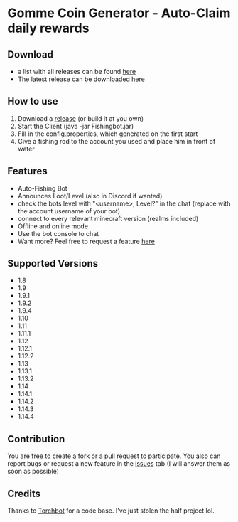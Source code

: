 Gomme Coin Generator - Auto-Claim daily rewards
=============

## Download
-  a list with all releases can be found [here](https://github.com/MrKinau/GommeCoinGenerator/releases)
-  The latest release can be downloaded [here](https://github.com/MrKinau/GommeCoinGenerator/releases/latest)

## How to use
1. Download a [release](https://github.com/MrKinau/GommeCoinGenerator/releases) (or build it at you own)
2. Start the Client (java -jar Fishingbot.jar)
3. Fill in the config.properties, which generated on the first start
4. Give a fishing rod to the account you used and place him in front of water

## Features
-  Auto-Fishing Bot
-  Announces Loot/Level (also in Discord if wanted)
-  check the bots level with "\<username\>, Level?" in the chat (replace <username> with the account username of your bot)
-  connect to every relevant minecraft version (realms included)
-  Offline and online mode
-  Use the bot console to chat
-  Want more? Feel free to request a feature [here](https://github.com/MrKinau/FishingBot/issues)

## Supported Versions
-  1.8
-  1.9
-  1.9.1
-  1.9.2
-  1.9.4
-  1.10
-  1.11
-  1.11.1
-  1.12
-  1.12.1
-  1.12.2
-  1.13
-  1.13.1
-  1.13.2
-  1.14
-  1.14.1
-  1.14.2
-  1.14.3
-  1.14.4

## Contribution
You are free to create a fork or a pull request to participate. You also can report bugs or request a new feature in the [issues](https://github.com/MrKinau/FishingBot/issues) tab (I will answer them as soon as possible)

## Credits
Thanks to [Torchbot](https://github.com/woder/TorchBot) for a code base. I've just stolen the half project lol.
